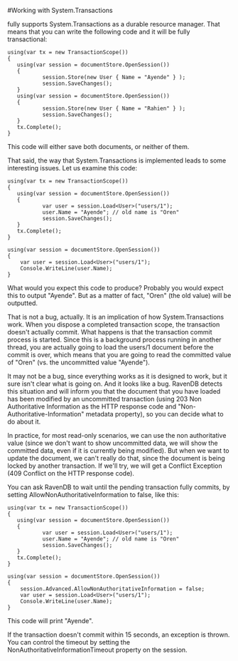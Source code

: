 #Working with System.Transactions

fully supports System.Transactions as a durable resource manager. That means that you can write the following code and it will be fully transactional:

    using(var tx = new TransactionScope())
    {
       using(var session = documentStore.OpenSession())
       {
               session.Store(new User { Name = "Ayende" } );
               session.SaveChanges();
       }
       using(var session = documentStore.OpenSession())
       {
               session.Store(new User { Name = "Rahien" } );
               session.SaveChanges();
       }
       tx.Complete();
    }

This code will either save both documents, or neither of them.

That said, the way that System.Transactions is implemented leads to some interesting issues. Let us examine this code:

    using(var tx = new TransactionScope())
    {
       using(var session = documentStore.OpenSession())
       {
               var user = session.Load<User>("users/1");
               user.Name = "Ayende"; // old name is "Oren"
               session.SaveChanges();
       }
       tx.Complete();
    }

    using(var session = documentStore.OpenSession())
    {
        var user = session.Load<User>("users/1");
        Console.WriteLine(user.Name);
    }

What would you expect this code to produce? Probably you would expect this to output "Ayende". But as a matter of fact, "Oren" (the old value) will be outputted.

That is not a bug, actually. It is an implication of how System.Transactions work. When you dispose a completed transaction scope, the transaction doesn't actually commit. What happens is that the transaction commit process is started. Since this is a background process running in another thread, you are actually going to load the users/1 document before the commit is over, which means that you are going to read the committed value of "Oren" (vs. the uncommitted value "Ayende").

It may not be a bug, since everything works as it is designed to work, but it sure isn't clear what is going on. And it looks like a bug. RavenDB detects this situation and will inform you that the document that you have loaded has been modified by an uncommitted transaction (using 203 Non Authoritative Information as the HTTP response code and "Non-Authoritative-Information" metadata property), so you can decide what to do about it.

In practice, for most read-only scenarios, we can use the non authoritative value (since we don't want to show uncommitted data, we will show the committed data, even if it is currently being modified). But when we want to update the document, we can't really do that, since the document is being locked by another transaction. If we'll try, we will get a Conflict Exception (409 Conflict on the HTTP response code).

You can ask RavenDB to wait until the pending transaction fully commits, by setting AllowNonAuthoritativeInformation to false, like this:

    using(var tx = new TransactionScope())
    {
       using(var session = documentStore.OpenSession())
       {
               var user = session.Load<User>("users/1");
               user.Name = "Ayende"; // old name is "Oren"
               session.SaveChanges();
       }
       tx.Complete();
    }

    using(var session = documentStore.OpenSession())
    {
        session.Advanced.AllowNonAuthoritativeInformation = false;
        var user = session.Load<User>("users/1");
        Console.WriteLine(user.Name);
    }

This code will print "Ayende".

If the transaction doesn't commit within 15 seconds, an exception is thrown. You can control the timeout by setting the NonAuthoritativeInformationTimeout property on the session.
